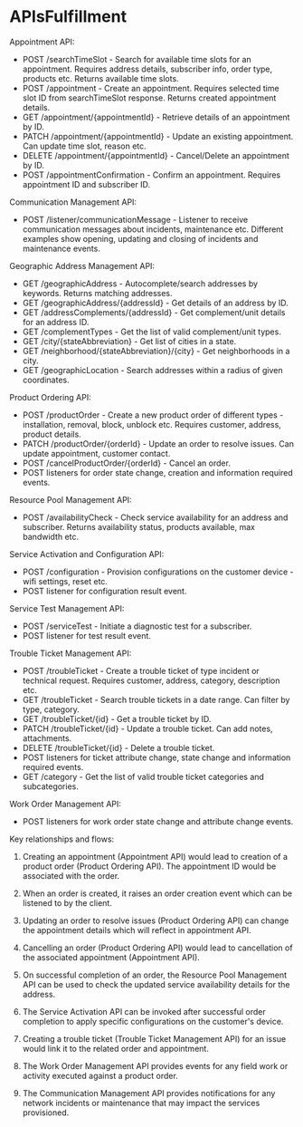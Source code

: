 # APIsFulfillment

Appointment API:
- POST /searchTimeSlot - Search for available time slots for an appointment. Requires address details, subscriber info, order type, products etc. Returns available time slots.
- POST /appointment - Create an appointment. Requires selected time slot ID from searchTimeSlot response. Returns created appointment details.
- GET /appointment/{appointmentId} - Retrieve details of an appointment by ID. 
- PATCH /appointment/{appointmentId} - Update an existing appointment. Can update time slot, reason etc.
- DELETE /appointment/{appointmentId} - Cancel/Delete an appointment by ID.
- POST /appointmentConfirmation - Confirm an appointment. Requires appointment ID and subscriber ID.

Communication Management API:
- POST /listener/communicationMessage - Listener to receive communication messages about incidents, maintenance etc. Different examples show opening, updating and closing of incidents and maintenance events.

Geographic Address Management API:
- GET /geographicAddress - Autocomplete/search addresses by keywords. Returns matching addresses.
- GET /geographicAddress/{addressId} - Get details of an address by ID.
- GET /addressComplements/{addressId} - Get complement/unit details for an address ID.
- GET /complementTypes - Get the list of valid complement/unit types.
- GET /city/{stateAbbreviation} - Get list of cities in a state.
- GET /neighborhood/{stateAbbreviation}/{city} - Get neighborhoods in a city.
- GET /geographicLocation - Search addresses within a radius of given coordinates.

Product Ordering API:
- POST /productOrder - Create a new product order of different types - installation, removal, block, unblock etc. Requires customer, address, product details.
- PATCH /productOrder/{orderId} - Update an order to resolve issues. Can update appointment, customer contact.
- POST /cancelProductOrder/{orderId} - Cancel an order.
- POST listeners for order state change, creation and information required events.

Resource Pool Management API: 
- POST /availabilityCheck - Check service availability for an address and subscriber. Returns availability status, products available, max bandwidth etc.

Service Activation and Configuration API:
- POST /configuration - Provision configurations on the customer device - wifi settings, reset etc.
- POST listener for configuration result event.

Service Test Management API:
- POST /serviceTest - Initiate a diagnostic test for a subscriber. 
- POST listener for test result event.

Trouble Ticket Management API:
- POST /troubleTicket - Create a trouble ticket of type incident or technical request. Requires customer, address, category, description etc.
- GET /troubleTicket - Search trouble tickets in a date range. Can filter by type, category.
- GET /troubleTicket/{id} - Get a trouble ticket by ID.
- PATCH /troubleTicket/{id} - Update a trouble ticket. Can add notes, attachments.
- DELETE /troubleTicket/{id} - Delete a trouble ticket.
- POST listeners for ticket attribute change, state change and information required events.
- GET /category - Get the list of valid trouble ticket categories and subcategories.

Work Order Management API:
- POST listeners for work order state change and attribute change events.

Key relationships and flows:

1. Creating an appointment (Appointment API) would lead to creation of a product order (Product Ordering API). The appointment ID would be associated with the order.

2. When an order is created, it raises an order creation event which can be listened to by the client.

3. Updating an order to resolve issues (Product Ordering API) can change the appointment details which will reflect in appointment API. 

4. Cancelling an order (Product Ordering API) would lead to cancellation of the associated appointment (Appointment API).

5. On successful completion of an order, the Resource Pool Management API can be used to check the updated service availability details for the address.

6. The Service Activation API can be invoked after successful order completion to apply specific configurations on the customer's device.

7. Creating a trouble ticket (Trouble Ticket Management API) for an issue would link it to the related order and appointment.

8. The Work Order Management API provides events for any field work or activity executed against a product order.

9. The Communication Management API provides notifications for any network incidents or maintenance that may impact the services provisioned.
